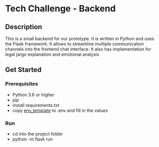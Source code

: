 # Tech Challenge - Backend
## Description
This is a small backend for our prototype. It is written in Python and uses the Flask framework.
It allows to streamline multiple communication channels into the frontend chat interface.
It also has implementation for legal jargo explanation and emotional analysis

## Get Started
### Prerequisites
- Python 3.6 or higher
- pip
- install requirements.txt
- copy [env_template](env_template) to .env and fill in the values

### Run
- cd into the project folder
- python -m flask run
